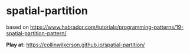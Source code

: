 # spatial-partition
based on https://www.habrador.com/tutorials/programming-patterns/19-spatial-partition-pattern/

**Play at:** https://collinwilkerson.github.io/spatial-partition/
